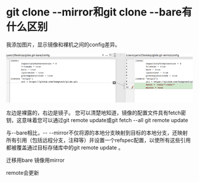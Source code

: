 # git clone --mirror和git clone --bare有什么区别

我添加图片，显示镜像和裸机之间的config差异。

![](./gitconfig.png)

左边是裸露的，右边是镜子。 您可以清楚地知道，镜像的配置文件具有fetch密钥，这意味着您可以通过git remote update或git fetch --all git remote update

与--bare相比，-- --mirror不仅将源的本地分支映射到目标的本地分支，还映射所有引用（包括远程分支，注释等）并设置一个refspec配置，以使所有这些引用都被覆盖通过目标存储库中的git remote update 。

迁移用bare
镜像用mirror

remote会更新
